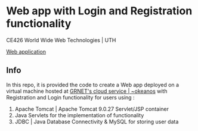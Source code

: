 # Web app with Login and Registration functionality

CE426 World Wide Web Technologies | UTH

[Web application](http://83.212.111.93:8080/estamos)

## Info
In this repo, it is provided the code to create a Web app deployed on a virtual machine hosted at [GRNET's cloud service | ~okeanos](https://okeanos.grnet.gr) with Registration and Login functionality for users using :

 1. Apache Tomcat | Apache Tomcat 9.0.27 Servlet/JSP container
 2. Java Servlets for the implementation of functionality
 3. JDBC | Java Database Connectivity & MySQL for storing user data
